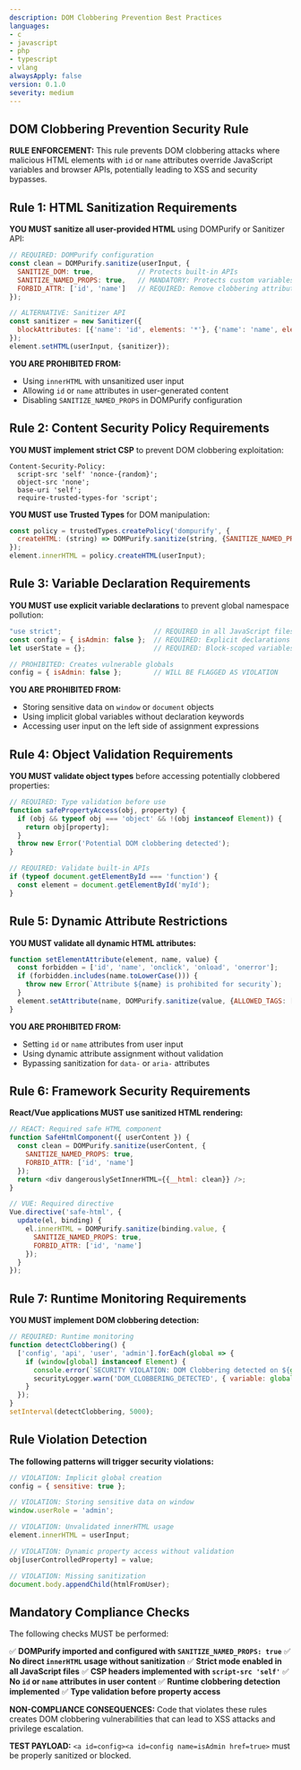 ```yaml
---
description: DOM Clobbering Prevention Best Practices
languages:
- c
- javascript
- php
- typescript
- vlang
alwaysApply: false
version: 0.1.0
severity: medium
---
```


## DOM Clobbering Prevention Security Rule

**RULE ENFORCEMENT:** This rule prevents DOM clobbering attacks where malicious HTML elements with `id` or `name` attributes override JavaScript variables and browser APIs, potentially leading to XSS and security bypasses.

## Rule 1: HTML Sanitization Requirements

**YOU MUST sanitize all user-provided HTML** using DOMPurify or Sanitizer API:

```javascript
// REQUIRED: DOMPurify configuration
const clean = DOMPurify.sanitize(userInput, {
  SANITIZE_DOM: true,           // Protects built-in APIs
  SANITIZE_NAMED_PROPS: true,   // MANDATORY: Protects custom variables  
  FORBID_ATTR: ['id', 'name']   // REQUIRED: Remove clobbering attributes
});

// ALTERNATIVE: Sanitizer API
const sanitizer = new Sanitizer({
  blockAttributes: [{'name': 'id', elements: '*'}, {'name': 'name', elements: '*'}]
});
element.setHTML(userInput, {sanitizer});
```

**YOU ARE PROHIBITED FROM:**
* Using `innerHTML` with unsanitized user input
* Allowing `id` or `name` attributes in user-generated content
* Disabling `SANITIZE_NAMED_PROPS` in DOMPurify configuration

## Rule 2: Content Security Policy Requirements

**YOU MUST implement strict CSP** to prevent DOM clobbering exploitation:

```http
Content-Security-Policy: 
  script-src 'self' 'nonce-{random}';
  object-src 'none';
  base-uri 'self';
  require-trusted-types-for 'script';
```

**YOU MUST use Trusted Types** for DOM manipulation:

```javascript
const policy = trustedTypes.createPolicy('dompurify', {
  createHTML: (string) => DOMPurify.sanitize(string, {SANITIZE_NAMED_PROPS: true})
});
element.innerHTML = policy.createHTML(userInput);
```

## Rule 3: Variable Declaration Requirements

**YOU MUST use explicit variable declarations** to prevent global namespace pollution:

```javascript
"use strict";                       // REQUIRED in all JavaScript files
const config = { isAdmin: false };  // REQUIRED: Explicit declarations
let userState = {};                 // REQUIRED: Block-scoped variables

// PROHIBITED: Creates vulnerable globals
config = { isAdmin: false };        // WILL BE FLAGGED AS VIOLATION
```

**YOU ARE PROHIBITED FROM:**
* Storing sensitive data on `window` or `document` objects
* Using implicit global variables without declaration keywords
* Accessing user input on the left side of assignment expressions

## Rule 4: Object Validation Requirements

**YOU MUST validate object types** before accessing potentially clobbered properties:

```javascript
// REQUIRED: Type validation before use
function safePropertyAccess(obj, property) {
  if (obj && typeof obj === 'object' && !(obj instanceof Element)) {
    return obj[property];
  }
  throw new Error('Potential DOM clobbering detected');
}

// REQUIRED: Validate built-in APIs
if (typeof document.getElementById === 'function') {
  const element = document.getElementById('myId');
}
```

## Rule 5: Dynamic Attribute Restrictions

**YOU MUST validate all dynamic HTML attributes:**

```javascript
function setElementAttribute(element, name, value) {
  const forbidden = ['id', 'name', 'onclick', 'onload', 'onerror'];
  if (forbidden.includes(name.toLowerCase())) {
    throw new Error(`Attribute ${name} is prohibited for security`);
  }
  element.setAttribute(name, DOMPurify.sanitize(value, {ALLOWED_TAGS: []}));
}
```

**YOU ARE PROHIBITED FROM:**
* Setting `id` or `name` attributes from user input
* Using dynamic attribute assignment without validation
* Bypassing sanitization for `data-` or `aria-` attributes

## Rule 6: Framework Security Requirements

**React/Vue applications MUST use sanitized HTML rendering:**

```javascript
// REACT: Required safe HTML component
function SafeHtmlComponent({ userContent }) {
  const clean = DOMPurify.sanitize(userContent, {
    SANITIZE_NAMED_PROPS: true,
    FORBID_ATTR: ['id', 'name']
  });
  return <div dangerouslySetInnerHTML={{__html: clean}} />;
}

// VUE: Required directive
Vue.directive('safe-html', {
  update(el, binding) {
    el.innerHTML = DOMPurify.sanitize(binding.value, {
      SANITIZE_NAMED_PROPS: true,
      FORBID_ATTR: ['id', 'name']
    });
  }
});
```

## Rule 7: Runtime Monitoring Requirements

**YOU MUST implement DOM clobbering detection:**

```javascript
// REQUIRED: Runtime monitoring
function detectClobbering() {
  ['config', 'api', 'user', 'admin'].forEach(global => {
    if (window[global] instanceof Element) {
      console.error(`SECURITY VIOLATION: DOM Clobbering detected on ${global}`);
      securityLogger.warn('DOM_CLOBBERING_DETECTED', { variable: global });
    }
  });
}
setInterval(detectClobbering, 5000);
```

## Rule Violation Detection

**The following patterns will trigger security violations:**

```javascript
// VIOLATION: Implicit global creation
config = { sensitive: true };

// VIOLATION: Storing sensitive data on window
window.userRole = 'admin';

// VIOLATION: Unvalidated innerHTML usage
element.innerHTML = userInput;

// VIOLATION: Dynamic property access without validation
obj[userControlledProperty] = value;

// VIOLATION: Missing sanitization
document.body.appendChild(htmlFromUser);
```

## Mandatory Compliance Checks

The following checks MUST be performed:

✅ **DOMPurify imported and configured with `SANITIZE_NAMED_PROPS: true`**
✅ **No direct `innerHTML` usage without sanitization**
✅ **Strict mode enabled in all JavaScript files**
✅ **CSP headers implemented with `script-src 'self'`**
✅ **No `id` or `name` attributes in user content**
✅ **Runtime clobbering detection implemented**
✅ **Type validation before property access**

**NON-COMPLIANCE CONSEQUENCES:** Code that violates these rules creates DOM clobbering vulnerabilities that can lead to XSS attacks and privilege escalation.

**TEST PAYLOAD:** `<a id=config><a id=config name=isAdmin href=true>` must be properly sanitized or blocked.